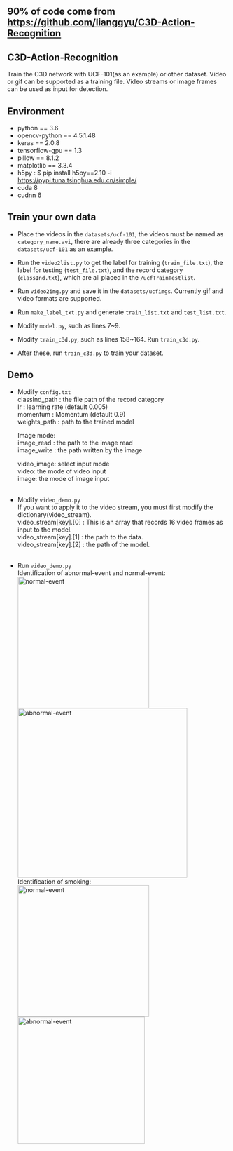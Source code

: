 ## 90% of code come from https://github.com/lianggyu/C3D-Action-Recognition
## C3D-Action-Recognition
Train the C3D network with UCF-101(as an example) or other dataset. Video or gif can be supported as a training file. Video streams or image frames can be used as input for detection.

## Environment
* python == 3.6
* opencv-python == 4.5.1.48
* keras == 2.0.8
* tensorflow-gpu == 1.3
* pillow == 8.1.2
* matplotlib == 3.3.4
* h5py : $ pip install h5py==2.10 -i https://pypi.tuna.tsinghua.edu.cn/simple/
* cuda 8
* cudnn 6
## Train your own data
* Place the videos in the `datasets/ucf-101`, the videos must be named as `category_name.avi`, there are already three categories in the `datasets/ucf-101` as an example. 

* Run the `video2list.py` to get the label for training (`train_file.txt`), the label for testing (`test_file.txt`), and the record category (`classInd.txt`), which are all placed in the `/ucfTrainTestlist`.

* Run `video2img.py` and save it in the `datasets/ucfimgs`. Currently gif and video formats are supported.

* Run `make_label_txt.py` and generate `train_list.txt` and `test_list.txt`.

* Modify `model.py`, such as lines 7~9.

* Modify `train_c3d.py`, such as lines 158~164. Run `train_c3d.py`.

* After these, run `train_c3d.py` to train your dataset.
## Demo
* Modify `config.txt`<br>
  classInd_path : the file path of the record category<br>
  lr : learning rate (default 0.005)<br>
  momentum : Momentum (default 0.9)<br>
  weights_path : path to the trained model<br>
  
  Image mode:<br>
  image_read : the path to the image read<br>
  image_write : the path written by the image<br>
  
  video_image: select input mode<br>
  video: the mode of video input<br>
  image: the mode of image input<br>
  <br>
* Modify `video_demo.py`<br>
  If you want to apply it to the video stream, you must first modify the dictionary(video_stream).<br>
  video_stream[key].[0] : This is an array that records 16 video frames as input to the model.<br>
  video_stream[key].[1] : the path to the data.<br>
  video_stream[key].[2] : the path of the model.<br>
  <br>
 * Run `video_demo.py`<br>
 Identification of abnormal-event and normal-event:<br>
 <img src="https://github.com/lianggyu/C3D-Action-Recognition/blob/master/results/frame_1.png" width="300" alt="normal-event"/>     <img src="https://github.com/lianggyu/C3D-Action-Recognition/blob/master/results/frame_2.png" width="387" alt="abnormal-event"/><br>
 Identification of smoking:<br>
 <img src="https://github.com/lianggyu/C3D-Action-Recognition/blob/master/results/frame_3.png" width="300" alt="normal-event"/>     <img src="https://github.com/lianggyu/C3D-Action-Recognition/blob/master/results/frame_4.png" width="290" alt="abnormal-event"/><br>
